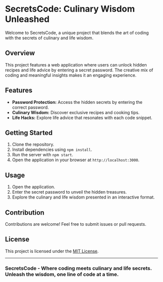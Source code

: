 # SecretsCode: Culinary Wisdom Unleashed

Welcome to SecretsCode, a unique project that blends the art of coding with the secrets of culinary and life wisdom.

## Overview

This project features a web application where users can unlock hidden recipes and life advice by entering a secret password. The creative mix of coding and meaningful insights makes it an engaging experience.

## Features

- **Password Protection:** Access the hidden secrets by entering the correct password.
- **Culinary Wisdom:** Discover exclusive recipes and cooking tips.
- **Life Hacks:** Explore life advice that resonates with each code snippet.

## Getting Started

1. Clone the repository.
2. Install dependencies using `npm install`.
3. Run the server with `npm start`.
4. Open the application in your browser at `http://localhost:3000`.

## Usage

1. Open the application.
2. Enter the secret password to unveil the hidden treasures.
3. Explore the culinary and life wisdom presented in an interactive format.

## Contribution

Contributions are welcome! Feel free to submit issues or pull requests.

## License

This project is licensed under the [MIT License](LICENSE).

---

### SecretsCode - Where coding meets culinary and life secrets. Unleash the wisdom, one line of code at a time.
